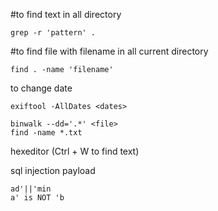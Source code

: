 #to find text in all directory

```
grep -r 'pattern' .
```

#to find file with filename in all current directory

```
find . -name 'filename'
```

to change date

```
exiftool -AllDates <dates>
```

```
binwalk --dd='.*' <file>
find -name *.txt
```

hexeditor (Ctrl + W to find text)

sql injection payload

```
ad'||'min
a' is NOT 'b
```

